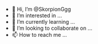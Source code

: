 - 👋 Hi, I’m @SkorpionGgg
- 👀 I’m interested in ...
- 🌱 I’m currently learning ...
- 💞️ I’m looking to collaborate on ...
- 📫 How to reach me ...

<!---
SkorpionGgg/SkorpionGgg is a ✨ special ✨ repository because its `README.md` (this file) appears on your GitHub profile.
You can click the Preview link to take a look at your changes.
--->
